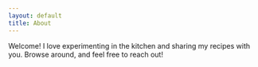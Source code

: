 ```yaml
---
layout: default
title: About
---
```


Welcome! I love experimenting in the kitchen and sharing my recipes with you. Browse around, and feel free to reach out!